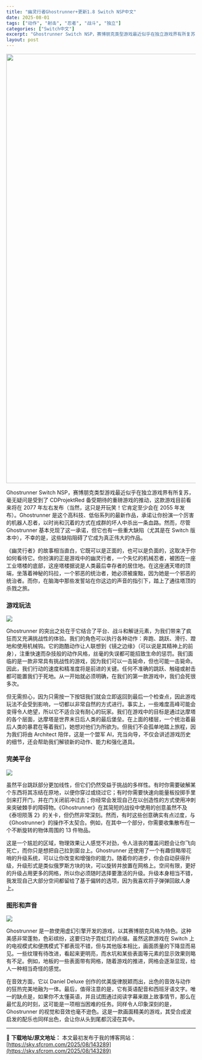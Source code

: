 ```yaml
---
title: "幽灵行者Ghostrunner+更新1.8 Switch NSP中文"
date: 2025-08-01
tags: ["动作", "射击", "忍者", "战斗", "独立"]
categories: ["Switch中文"]
excerpt: "Ghostrunner Switch NSP，赛博朋克类型游戏最近似乎在独立游戏界有所复苏，毫无疑问是受到了 CDProjektRed 备受期待的重磅游戏的推动，这款游戏目前看来将在 2077 年左右发布（当然，这只是开玩笑！它肯定至少会在 2055 年发布）。Ghostrunner 是这个高科技、&hellip;"
layout: post
---
```


<img class="aligncenter size-full wp-image-143290" src="https://sky.sfcrom.com/wp-content/uploads/2025/08/202508011150327.webp" alt="" width="702" height="1138" />

Ghostrunner Switch NSP，赛博朋克类型游戏最近似乎在独立游戏界有所复苏，毫无疑问是受到了 CDProjektRed 备受期待的重磅游戏的推动，这款游戏目前看来将在 2077 年左右发布（当然，这只是开玩笑！它肯定至少会在 2055 年发布）。Ghostrunner 是这个高科技、低俗系列的最新作品，承诺让你扮演一个厉害的机器人忍者，以时尚和沉着的方式在成群的坏人中杀出一条血路。然而，尽管 Ghostrunner 基本兑现了这一承诺，但它也有一些重大缺陷（尤其是在 Switch 版本中），不幸的是，这些缺陷阻碍了它成为真正伟大的作品。

《幽灵行者》的故事相当直白，它既可以是正面的，也可以是负面的，这取决于你如何看待它。你扮演的正是游戏中的幽灵行者，一个失忆的机械忍者，被困在一座工业塔楼的底部，这座塔楼据说是人类最后幸存者的居住地。在这座通天塔的顶端，坐落着神秘的玛拉，一个邪恶的统治者，她必须被废黜，因为她是一个邪恶的统治者。而你，在脑海中那些发誓站在你这边的声音的指引下，踏上了通往塔顶的杀戮之旅。
<h3>游戏玩法</h3>
<img src="https://img-eshop.cdn.nintendo.net/i/9c2334d81d681471651bb4501cb3fa4fa4ef1dcd87871d50578784ea62a47831.jpg?w=1000" />

Ghostrunner 的突出之处在于它结合了平台、战斗和解谜元素，为我们带来了疯狂而又充满挑战性的体验。我们的角色可以执行各种动作：奔跑、跳跃、滑行、蹬地和使用机械钩。它的跑酷动作让人联想到《镜之边缘》（可以说是其精神上的前身），注重快速而杂技般的动作风格，丝毫的失误都可能招致生命的惩罚。我们面临的是一款非常具有挑战性的游戏，因为我们可以一击毙命，但也可能一击毙命。因此，我们行动的速度和精准度将是前进的关键。任何不准确的跳跃、触碰或射击都可能置我们于死地。从一开始就必须明确，在我们的第一款游戏中，我们会死很多次。

但无需担心，因为只需按一下按钮我们就会立即返回到最后一个检查点，因此游戏玩法不会受到影响，一切都以非常自然的方式进行。事实上，一些难度高峰可能会变得令人绝望，所以它不适合没有耐心的玩家。我们在游戏中的目标是通过达摩塔的各个层面，达摩塔是世界末日后人类的最后堡垒。在上面的楼层，一个统治着最后人类的暴君在等着我们，她想对他们为所欲为。但我们不会孤单地踏上旅程，因为我们将由 Architect 陪伴，这是一个盟军 AI，充当向导，不仅会讲述游戏历史的细节，还会帮助我们解锁新的动作、能力和强化道具。
<h3>完美平台</h3>
<img src="https://img-eshop.cdn.nintendo.net/i/80418579b5e38d3a0f94762f7e7843e32cfd4871a83736ab2a4d7730f5887f2e.jpg?w=1000" />

虽然平台跳跃部分更加线性，但它们仍然受益于挑战的多样性。有时你需要破解某个东西将其冻结在原地，以便你穿过或绕过它；有时你需要快速向能量板投掷手里剑来打开门，并在门关闭前冲过去；你经常会发现自己在以创造性的方式使用冲刺来突破棘手的障碍物。《Ghostrunner》在其简短的战役中使用的创意虽然不及《泰坦陨落 2》的关卡，但仍然非常深刻。然而，有时这些创意确实有点过度，与《Ghostrunner》的操作不太契合。例如，在其中一个部分，你需要收集散布在一个不断旋转的物体周围的 13 件物品。

这是一个尴尬的区域，物理效果让人感觉不对劲，令人沮丧的覆盖问题会让你飞向死亡，而你只是想把自己拉到窗台上。Ghostrunner 还使用了一个有趣但略带花哨的升级系统，可以让你改变和增强你的能力。随着你的进步，你会自动获得升级，升级形式是类似俄罗斯方块的块，可以旋转并放置在网格上。空间有限，更好的升级占用更多的网格，所以你必须随时选择要激活的升级。升级本身相当不错，我发现自己大部分空间都留给了基于偏转的选项，因为我喜欢将子弹弹回敌人身上。
<h3>图形和声音</h3>
<img src="https://img-eshop.cdn.nintendo.net/i/c0f0cd0974d474e75c08317f7f96497f09e2d0d4fafdfdb529b97903e2921df1.jpg?w=1000" />

Ghostrunner 是一款使用虚幻引擎开发的游戏，以其赛博朋克风格为特色。这种美感非常蓬勃，色彩缤纷，这要归功于霓虹灯的点缀。虽然这款游戏在 Switch 上的电视模式和便携模式下都表现不错，但与其他版本相比，画面质量的下降显而易见。一些纹理有待改进，看起来更明亮，而水坑和某些表面等元素的显示效果则略有不足。例如，地板的一些表面带有网格，随着游戏的推进，网格会逐渐显现，给人一种相当奇怪的感觉。

在音效方面，它以 Daniel Deluxe 创作的优美旋律脱颖而出，出色的音效与动作的狂热完美地融为一体。最后，值得注意的是，它有英语配音和西班牙语文字。唯一的缺点是，如果你不太懂英语，并且试图通过阅读字幕来跟上故事情节，那么在最忙乱的时刻，这可能是一项相当困难的任务。同样令人印象深刻的是，Ghostrunner 的视觉和音效也毫不逊色。这是一款画面精美的游戏，其受合成波启发的配乐也同样出色，会让你从头到尾都沉浸在其中。

---
📖 **下载地址/原文地址：** 本文最初发布于我的博客网站：[https://sky.sfcrom.com/2025/08/143289](https://sky.sfcrom.com/2025/08/143289)
